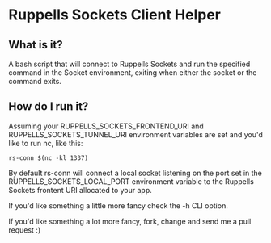 Ruppells Sockets Client Helper
==============================

What is it?
-----------

A bash script that will connect to Ruppells Sockets and run the specified command in the Socket environment, exiting when either the socket or the command exits.

How do I run it?
----------------

Assuming your RUPPELLS_SOCKETS_FRONTEND_URI and RUPPELLS_SOCKETS_TUNNEL_URI environment variables are set and you'd like to run nc, like this:

    rs-conn $(nc -kl 1337)

By default rs-conn will connect a local socket listening on the port set in the RUPPELLS_SOCKETS_LOCAL_PORT environment variable to the Ruppells Sockets frontent URI allocated to your app.

If you'd like something a little more fancy check the -h CLI option.

If you'd like something a lot more fancy, fork, change and send me a pull request :)
